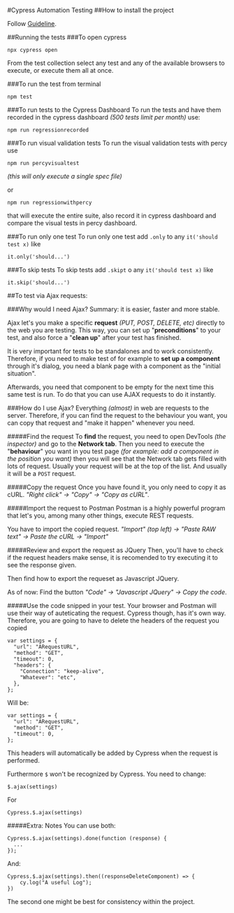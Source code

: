 #Cypress Automation Testing
##How to install the project

Follow [Guideline](https://projects.netcentric.biz/wiki/display/QA/Cypress).

##Running the tests
###To open cypress 

    npx cypress open

From the test collection select any test and any of the available browsers to execute, or execute them all at once.

###To run the test from terminal 

    npm test

###To run tests to the Cypress Dashboard
To run the tests and have them recorded in the cypress dashboard *(500 tests limit per month)* 
use: 
    
    npm run regressionrecorded

###To run visual validation tests
To run the visual validation tests with percy use 

    npm run percyvisualtest
*(this will only execute a single spec file)*

or

    npm run regressionwithpercy
that will execute the entire suite, also record it in cypress dashboard and compare the visual tests in percy dashboard.

###To run only one test
To run only one test add `.only` to any `it('should test x)` like 

    it.only('should...')

###To skip tests
To skip tests add `.skipt` o any `it('should test x)` like 

    it.skip('should...')


##To test via Ajax requests:

###Why would I need Ajax?
Summary: it is easier, faster and more stable. 

Ajax let's you make a specific **request** *(PUT, POST, DELETE, etc)* directly to the web you are testing.
This way, you can set up "**preconditions**" to your test, and also force a "**clean up**" after your test
has finished.

It is very important for tests to be standalones and to work consistently. Therefore, if you need to make
test of for example to **set up a component** through it's dialog, you need a blank page with a component as 
the "initial situation". 

Afterwards, you need that component to be empty for the next time this same test 
is run. To do that you can use AJAX requests to do it instantly. 

###How do I use Ajax?
Everything *(almost)* in web are requests to the server. Therefore, if you can find the request to the 
behaviour you want, you can copy that request and "make it happen" whenever you need.

#####Find the request
To **find** the request, you need to open DevTools *(the inspector)* and go to the **Network tab**.
Then you need to execute the "**behaviour**" you want in you test page *(for example: add a component in the position you want)*
then you will see that the Network tab gets filled with lots of request. Usually your request will be at
the top of the list. And usually it will be a `POST` request.

#####Copy the request
Once you have found it, you only need to copy it as cURL. *"Right click" -> "Copy" -> "Copy as cURL"*.

#####Import the request to Postman
Postman is a highly powerful program that let's you, among many other things, execute REST requests.

You have to import the copied request. *"Import" (top left) -> "Paste RAW text" -> Paste the cURL -> 
"Import"*

#####Review and export the request as JQuery
Then, you'll have to check if the request headers make sense, it is recomended to try executing it to 
see the response given.

Then find how to export the requeset as Javascript JQuery.

As of now: Find the button *"Code" -> "Javascript JQuery" -> Copy the code*.

#####Use the code snipped in your test.
Your browser and Postman will use their way of auteticating the request. Cypress though, has it's
own way. Therefore, you are going to have to delete the headers of the request you copied

    var settings = {
      "url": "ARequestURL",
      "method": "GET",
      "timeout": 0,
      "headers": {
        "Connection": "keep-alive",
        "Whatever": "etc",
      },
    };
Will be:

    var settings = {
      "url": "ARequestURL",
      "method": "GET",
      "timeout": 0,
    };

This headers will automatically be added by Cypress when the request is performed.

Furthermore `$` won't be recognized by Cypress. You need to change:

    $.ajax(settings)
For    

    Cypress.$.ajax(settings)

#####Extra: Notes
You can use both:

    Cypress.$.ajax(settings).done(function (response) {
      ...
    });
And:

    Cypress.$.ajax(settings).then((responseDeleteComponent) => {
        cy.log("A useful Log");
    })
The second one might be best for consistency within the project.